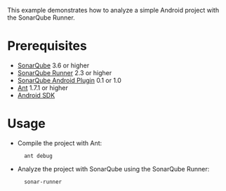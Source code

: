This example demonstrates how to analyze a simple Android project with the SonarQube Runner.

Prerequisites
=============
* [SonarQube](http://www.sonarsource.org/downloads/) 3.6 or higher
* [SonarQube Runner](http://docs.codehaus.org/x/N4KxDQ) 2.3 or higher
* [SonarQube Android Plugin](http://docs.codehaus.org/x/J6C7DQ) 0.1 or 1.0
* [Ant](http://ant.apache.org/) 1.7.1 or higher
* [Android SDK](http://developer.android.com/sdk/index.html)

Usage
=====
* Compile the project with Ant:

        ant debug

* Analyze the project with SonarQube using the SonarQube Runner:

        sonar-runner
